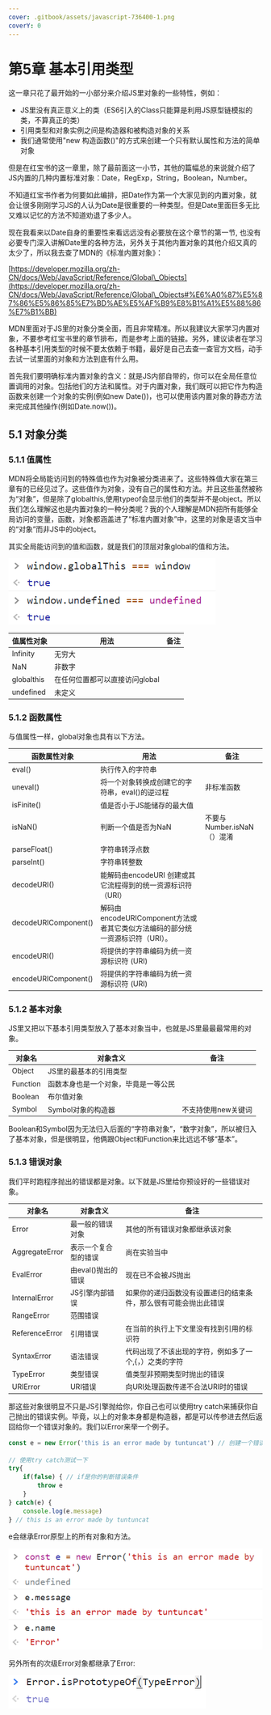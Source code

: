 ```yaml
---
cover: .gitbook/assets/javascript-736400-1.png
coverY: 0
---
```


# 第5章 基本引用类型

这一章只花了最开始的一小部分来介绍JS里对象的一些特性，例如：

* JS里没有真正意义上的类（ES6引入的Class只能算是利用JS原型链模拟的类，不算真正的类）
* 引用类型和对象实例之间是构造器和被构造对象的关系
* 我们通常使用"new 构造函数()"的方式来创建一个只有默认属性和方法的简单对象

但是在红宝书的这一章里，除了最前面这一小节，其他的篇幅总的来说就介绍了JS内置的几种内置标准对象：Date，RegExp，String，Boolean，Number。

不知道红宝书作者为何要如此编排，把Date作为第一个大家见到的内置对象，就会让很多刚刚学习JS的人认为Date是很重要的一种类型。但是Date里面巨多无比又难以记忆的方法不知道劝退了多少人。

现在我看来以Date自身的重要性来看远远没有必要放在这个章节的第一节, 也没有必要专门深入讲解Date里的各种方法，另外关于其他内置对象的其他介绍又真的太少了，所以我去查了MDN的《标准内置对象》：

[https://developer.mozilla.org/zh-CN/docs/Web/JavaScript/Reference/Global\_Objects](https://developer.mozilla.org/zh-CN/docs/Web/JavaScript/Reference/Global\_Objects#%E6%A0%87%E5%87%86%E5%86%85%E7%BD%AE%E5%AF%B9%E8%B1%A1%E5%88%86%E7%B1%BB)

MDN里面对于JS里的对象分类全面，而且非常精准。所以我建议大家学习内置对象，不要参考红宝书里的章节排布，而是参考上面的链接。另外，建议读者在学习各种基本引用类型的时候不要太依赖于书籍，最好是自己去查一查官方文档，动手去试一试里面的对象和方法到底有什么用。

首先我们要明确标准内置对象的含义：就是JS内部自带的，你可以在全局任意位置调用的对象。包括他们的方法和属性。对于内置对象，我们既可以把它作为构造函数来创建一个对象的实例(例如new Date())，也可以使用该内置对象的静态方法来完成其他操作(例如Date.now())。

## 5.1 对象分类

### 5.1.1 值属性

MDN将全局能访问到的特殊值也作为对象被分类进来了。这些特殊值大家在第三章有的已经见过了。这些值作为对象，没有自己的属性和方法。并且这些虽然被称为“对象”，但是除了globalthis,使用typeof会显示他们的类型并不是object。所以我们怎么理解这也是内置对象的一种分类呢？我的个人理解是MDN把所有能够全局访问的变量，函数，对象都涵盖进了“标准内置对象”中，这里的对象是语文当中的“对象”而非JS中的object。

其实全局能访问到的值和函数，就是我们的顶层对象global的值和方法。

![](<.gitbook/assets/image (2).png>)

| 值属性对象      | 用法                 | 备注 |
| ---------- | ------------------ | -- |
| Infinity   | 无穷大                |    |
| NaN        | 非数字                |    |
| globalthis | 在任何位置都可以直接访问global |    |
| undefined  | 未定义                |    |

### 5.1.2 函数属性

与值属性一样，global对象也具有以下方法。

| 函数属性对象               | 用法                                                 | 备注                  |
| -------------------- | -------------------------------------------------- | ------------------- |
| eval()               | 执行传入的字符串                                           |                     |
| uneval()             | 将一个对象转换成创建它的字符串，eval()的逆过程                         | 非标准函数               |
| isFinite()           | 值是否小于JS能储存的最大值                                     |                     |
| isNaN()              | 判断一个值是否为NaN                                        | 不要与Number.isNaN（）混淆 |
| parseFloat()         | 字符串转浮点数                                            |                     |
| parseInt()           | 字符串转整数                                             |                     |
| decodeURI()          | 能解码由encodeURI 创建或其它流程得到的统一资源标识符（URI）               |                     |
| decodeURIComponent() | 解码由 encodeURIComponent方法或者其它类似方法编码的部分统一资源标识符（URI）。 |                     |
| encodeURI()          | 将提供的字符串编码为统一资源标识符 (URI)                            |                     |
| encodeURIComponent() | 将提供的字符串编码为统一资源标识符 (URI)                            |                     |

### 5.1.2 基本对象

JS里又把以下基本引用类型放入了基本对象当中，也就是JS里最最最常用的对象。

| 对象名      | 对象含义               | 备注          |
| -------- | ------------------ | ----------- |
| Object   | JS里的最基本的引用类型       |             |
| Function | 函数本身也是一个对象，毕竟是一等公民 |             |
| Boolean  | 布尔值对象              |             |
| Symbol   | Symbol对象的构造器       | 不支持使用new关键词 |

Boolean和Symbol因为无法归入后面的“字符串对象”，“数字对象”，所以被归入了基本对象，但是很明显，他俩跟Object和Function来比远远不够“基本”。

### 5.1.3 错误对象

我们平时跑程序抛出的错误都是对象。以下就是JS里给你预设好的一些错误对象。

| 对象名            | 对象含义         | 备注                               |
| -------------- | ------------ | -------------------------------- |
| Error          | 最一般的错误对象     | 其他的所有错误对象都继承该对象                  |
| AggregateError | 表示一个复合型的错误   | 尚在实验当中                           |
| EvalError      | 由eval()抛出的错误 | 现在已不会被JS抛出                       |
| InternalError  | JS引擎内部错误     | 如果你的递归函数没有设置递归的结束条件，那么很有可能会抛出此错误 |
| RangeError     | 范围错误         |                                  |
| ReferenceError | 引用错误         | 在当前的执行上下文里没有找到引用的标识符             |
| SyntaxError    | 语法错误         | 代码出现了不该出现的字符，例如多了一个,{，）之类的字符     |
| TypeError      | 类型错误         | 值类型非预期类型时抛出的错误                   |
| URIError       | URI错误        | 向URI处理函数传递不合法URI时的错误             |

那这些对象很明显不只是JS引擎抛给你，你自己也可以使用try catch来捕获你自己抛出的错误实例。毕竟，以上的对象本身都是构造器，都是可以传参进去然后返回给你一个错误对象的。我们以Error来举一个例子。

```javascript
const e = new Error('this is an error made by tuntuncat') // 创建一个错误实例e

// 使用try catch测试一下
try{
    if(false) { // if是你的判断错误条件
        throw e
    }
} catch(e) {
    console.log(e.message)
} // this is an error made by tuntuncat
```

e会继承Error原型上的所有对象和方法。

![](<.gitbook/assets/image (3).png>)

另外所有的次级Error对象都继承了Error:

![](.gitbook/assets/image.png)

